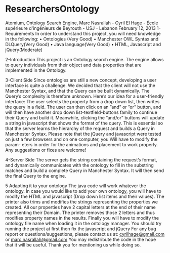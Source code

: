 ResearchersOntology
===================
Atomium,
Ontology Search Engine,
Marc Nasrallah - Cyril El Hage -
École supérieure d'ingénieurs de Beyrouth - USJ - Lebanon
February 12, 2013
1-Requirements
In order to understand this project, you will need knowledge in the following:
• Ontologies (Very Good)
• Manchester OWL Syntax and DLQuery(Very Good)
• Java language(Very Good)
• HTML, Javascript and jQuery(Moderate)

2-Introduction
This project is an Ontology search engine. The engine allows to query individuals
from their object and data properties that are implemented in the Ontology.

3-Client Side
Since ontologies are still a new concept, developing a user interface is quite a challenge.
We decided that the client will not use the Manchester Syntax, and that the Query can be built dynamically. 
The Query’s complexity is therefore unknown. Here’s our idea for a user-friendly interface:
The user selects the property from a drop down list, then writes the query in a field. 
The user can then click on an ”and” or ”or” button, and will then have another drop down list-textfield-buttons 
family to continue their Query and build it. Meanwhile, clicking the ”and/or” buttons will update a string in javascript
that shows the format of the query. This is essential so that the server learns the hierarchy of the request and builds
a Query in Manchester Syntax.
Please note that the jQuery and javascript were tested on just a few browsers and on one computer, you Will have
to modify the param- eters in order for the animations and placement to work properly.
Any suggestions or fixes are welcome!

4-Server Side
The server gets the string containing the request’s format, and dynamically
communicates with the ontology to fill in the substring matches and build a
complete Query in Manchester Syntax. It will then send the final Query to the engine.


5 Adapting it to your ontology
The java code will work whatever the ontology. In case you would like to add your own ontology, 
you will have to modify the HTML and javascript (Drop down list items and their values). 
The printer also trims and modifies the strings representing the properties we created. 
All our properties have 2 capital letters at the end of their name representing their Domain.
The printer removes those 2 letters and thus modifies property names in the results. 
Finally you will have to modify the ontology file name when loading it in the ontology manager.
You should try running the project at first then fix the javascript and jQuery
For any bug report or questions/suggestions, please contact us at: cyrilhage@gmail.com or marc.nasrallah@gmail.com
You may redistribute the code in the hope that it will be useful. Thank you for mentioning us while doing so.
